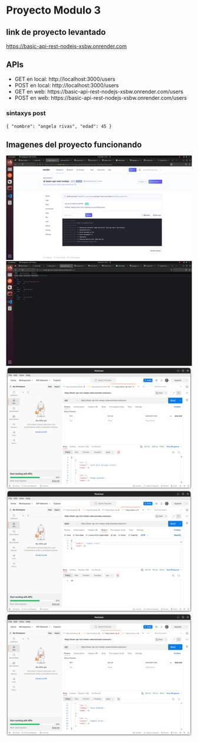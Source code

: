 # Proyecto Modulo 3
## link de proyecto levantado
https://basic-api-rest-nodejs-xsbw.onrender.com
## APIs
<ul>
<li>GET en local: http://localhost:3000/users</li>
<li>POST en local: http://localhost:3000/users</li>
<li>GET en web: https://basic-api-rest-nodejs-xsbw.onrender.com/users</li>
<li>POST en web: https://basic-api-rest-nodejs-xsbw.onrender.com/users</li>
</ul>

### sintaxys post
``
{
    "nombre": "angela rivas",
    "edad": 45
}
``
## Imagenes del proyecto funcionando
![imagen de web deployada](./img/db.png)
![imagen de web deployada](./img/web.png)
![imagen de web deployada](./img/p1.png)
![imagen de web deployada](./img/p2.png)
![imagen de web deployada](./img/p3.png)
